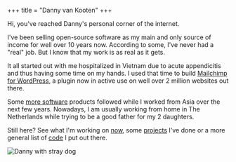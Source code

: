 +++
title = "Danny van Kooten"
+++

Hi, you've reached Danny's personal corner of the internet.

I've been selling open-source software as my main and only source of income for well over 10 years now. According to some, I've never had a "real" job. But I know that my work is as real as it gets.

It all started out with me hospitalized in Vietnam due to acute appendicitis and thus having some time on my hands. I used that time to build <a href="https://www.mc4wp.com/">Mailchimp for WordPress</a>, a plugin now in active use on well over 2 million websites out there.

Some [more software](/projects/) products followed while I worked from Asia over the next few years. Nowadays, I am usually working from home in The Netherlands while trying to be a good father for my 2 daughters.

Still here? See what I'm working on [now](/now/), some [projects](/projects/) I've done or a more general list of [code](/code/) I put out there.

![Danny with stray dog](/img/danny-rico.jpg)